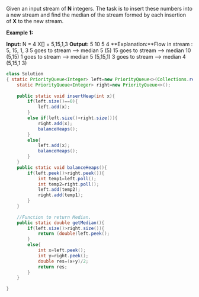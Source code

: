 Given an input stream of **N** integers. The task is to insert these numbers into a new stream and find the median of the stream formed by each insertion of **X** to the new stream.

**Example 1:**

**Input:**
N = 4
X[] = 5,15,1,3
**Output:**
5
10
5
4
**Explanation:**Flow in stream : 5, 15, 1, 3 
5 goes to stream --> median 5 (5) 
15 goes to stream --> median 10 (5,15) 
1 goes to stream --> median 5 (5,15,1) 
3 goes to stream --> median 4 (5,15,1 3)

```java
class Solution
{ static PriorityQueue<Integer> left=new PriorityQueue<>(Collections.reverseOrder());
    static PriorityQueue<Integer> right=new PriorityQueue<>();
    
    public static void insertHeap(int x){
        if(left.size()==0){
            left.add(x);
        }
        else if(left.size()>right.size()){
            right.add(x);
            balanceHeaps();
        }
        else{
            left.add(x);
            balanceHeaps();
        }
    }
    public static void balanceHeaps(){
        if(left.peek()>right.peek()){
            int temp1=left.poll();
            int temp2=right.poll();
            left.add(temp2);
            right.add(temp1);
        }
    }
    
    //Function to return Median.
    public static double getMedian(){
        if(left.size()>right.size()){
            return (double)left.peek();
        }
        else{
            int x=left.peek();
            int y=right.peek();
            double res=(x+y)/2;
            return res;
        }
    }
    
}
```
